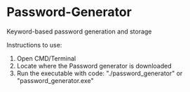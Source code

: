 # Password-Generator
Keyword-based password generation and storage

Instructions to use:
1. Open CMD/Terminal
2. Locate where the Password generator is downloaded
3. Run the executable with code: "./password_generator" or "password_generator.exe"
